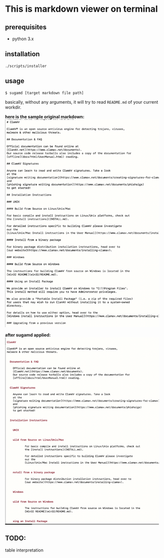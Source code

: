 # This is markdown viewer on terminal

## prerequisites

- python 3.x

## installation

```
./scripts/installer
```

## usage

```
$ sugamd [target markdown file path]
```

basically, without any arguments, it will try to read `README.md` of your current workdir.

**here is the sample original markdown:**
![Test Image 1](images/old2.png)

**after sugamd applied:**
![Test Image 1](images/new2.png)


## TODO:

table interpretation

